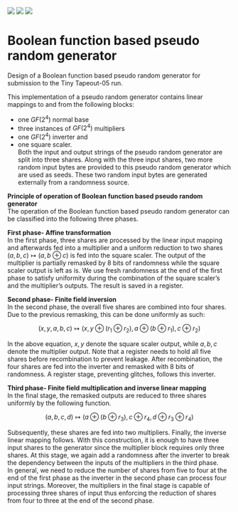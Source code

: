 ![](../../workflows/gds/badge.svg) ![](../../workflows/docs/badge.svg) ![](../../workflows/test/badge.svg)
# Boolean function based pseudo random generator
Design of a Boolean function based pseudo random generator for submission to the Tiny Tapeout-05 run.

This implementation of a pseudo random generator contains linear mappings to and from the following blocks:
- one $GF(2^4)$ normal base
- three instances of $GF(2^4)$ multipliers
- one $GF(2^4)$ inverter and
- one square scaler.  
Both the input and output strings of the pseudo random generator are split into three shares. Along with the three input shares, two more random input bytes are provided to this pseudo random generator which are used as seeds. These two random input bytes are generated externally from a randomness source.

**Principle of operation of Boolean function based pseudo random generator**  
The operation of the Boolean function based pseudo random generator can be classified into the following three phases.

**First phase- Affine transformation**  
In the first phase, three shares are processed by the linear input mapping and afterwards fed into a multiplier and a uniform reduction to two shares $(a,b,c)\mapsto(a,b \oplus c)$ is fed into the square scaler. 
The output of the multiplier is partially remasked by 8 bits of randomness while the square scaler output is left as is. We use fresh randomness at the end of the first phase to satisfy uniformity during the combination of the square scaler’s and the multiplier’s outputs. The result is saved in a register. 

**Second phase- Finite field inversion**  
In the second phase, the overall five shares are combined into four shares. Due to the previous remasking, this can be done uniformly as such:
      
$$(x,y,a,b,c)\mapsto(x,y \oplus (r_1 \oplus r_2),a \oplus (b \oplus r_1),c \oplus r_2)$$

In the above equation, $x,y$ denote the square scaler output, while $a,b,c$ denote the multiplier output. Note that a register needs to hold all five shares before recombination to prevent leakage. After recombination, the four shares are fed into the inverter and remasked with 8 bits of randomness. A register stage, preventing glitches, follows this inverter. 

**Third phase- Finite field multiplication and inverse linear mapping**  
In the final stage, the remasked outputs are reduced to three shares uniformly by the following function.
      
$$(a,b,c,d)\mapsto(a \oplus (b \oplus r_3),c \oplus r_4,d \oplus r_3 \oplus r_4)$$
      
Subsequently, these shares are fed into two multipliers. Finally, the inverse linear mapping follows. With this construction, it is enough to have three input shares to the generator since the multiplier block requires only three shares. At this stage, we again add a randomness after the inverter to break the dependency between the inputs of the multipliers in the third phase.  
In general, we need to reduce the number of shares from five to four at the end of the first phase as the inverter in the second phase can process four input strings. Moreover, the multipliers in the final stage is capable of processing three shares of input thus enforcing the reduction of shares from four to three at the end of the second phase.
